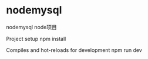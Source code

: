# nodemysql
nodemysql
node项目

Project setup
npm install

Compiles and hot-reloads for development
npm run dev
